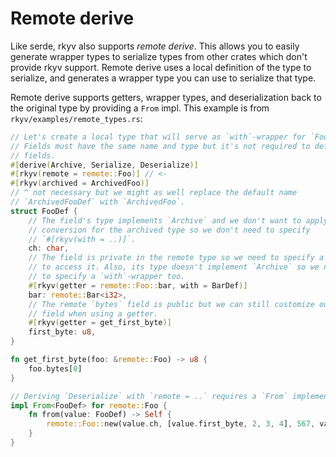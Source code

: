 # Remote derive

Like serde, rkyv also supports _remote derive_. This allows you to easily generate wrapper types to
serialize types from other crates which don't provide rkyv support. Remote derive uses a local
definition of the type to serialize, and generates a wrapper type you can use to serialize that
type.

Remote derive supports getters, wrapper types, and deserialization back to the original type by
providing a `From` impl. This example is from `rkyv/examples/remote_types.rs`:

```rust
// Let's create a local type that will serve as `with`-wrapper for `Foo`.
// Fields must have the same name and type but it's not required to define all
// fields.
#[derive(Archive, Serialize, Deserialize)]
#[rkyv(remote = remote::Foo)] // <-
#[rkyv(archived = ArchivedFoo)]
// ^ not necessary but we might as well replace the default name
// `ArchivedFooDef` with `ArchivedFoo`.
struct FooDef {
    // The field's type implements `Archive` and we don't want to apply any
    // conversion for the archived type so we don't need to specify
    // `#[rkyv(with = ..)]`.
    ch: char,
    // The field is private in the remote type so we need to specify a getter
    // to access it. Also, its type doesn't implement `Archive` so we need
    // to specify a `with`-wrapper too.
    #[rkyv(getter = remote::Foo::bar, with = BarDef)]
    bar: remote::Bar<i32>,
    // The remote `bytes` field is public but we can still customize our local
    // field when using a getter.
    #[rkyv(getter = get_first_byte)]
    first_byte: u8,
}

fn get_first_byte(foo: &remote::Foo) -> u8 {
    foo.bytes[0]
}

// Deriving `Deserialize` with `remote = ..` requires a `From` implementation.
impl From<FooDef> for remote::Foo {
    fn from(value: FooDef) -> Self {
        remote::Foo::new(value.ch, [value.first_byte, 2, 3, 4], 567, value.bar)
    }
}
```
